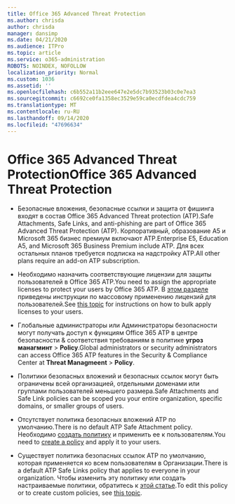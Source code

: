 ```yaml
---
title: Office 365 Advanced Threat Protection
ms.author: chrisda
author: chrisda
manager: dansimp
ms.date: 04/21/2020
ms.audience: ITPro
ms.topic: article
ms.service: o365-administration
ROBOTS: NOINDEX, NOFOLLOW
localization_priority: Normal
ms.custom: 1036
ms.assetid: ''
ms.openlocfilehash: c6b552a11b2eee647e2e5dc7b93523b03c0e7ea3
ms.sourcegitcommit: c6692ce0fa1358ec3529e59ca0ecdfdea4cdc759
ms.translationtype: MT
ms.contentlocale: ru-RU
ms.lasthandoff: 09/14/2020
ms.locfileid: "47696634"
---
```

# <a name="office-365-advanced-threat-protection"></a><span data-ttu-id="79192-102">Office 365 Advanced Threat Protection</span><span class="sxs-lookup"><span data-stu-id="79192-102">Office 365 Advanced Threat Protection</span></span>

- <span data-ttu-id="79192-103">Безопасные вложения, безопасные ссылки и защита от фишинга входят в состав Office 365 Advanced Threat protection (ATP).</span><span class="sxs-lookup"><span data-stu-id="79192-103">Safe Attachments, Safe Links, and anti-phishing are part of Office 365 Advanced Threat Protection (ATP).</span></span> <span data-ttu-id="79192-104">Корпоративный, образование A5 и Microsoft 365 бизнес премиум включают ATP.</span><span class="sxs-lookup"><span data-stu-id="79192-104">Enterprise E5, Education A5, and Microsoft 365 Business Premium include ATP.</span></span> <span data-ttu-id="79192-105">Для всех остальных планов требуется подписка на надстройку ATP.</span><span class="sxs-lookup"><span data-stu-id="79192-105">All other plans require an add-on ATP subscription.</span></span>

- <span data-ttu-id="79192-106">Необходимо назначить соответствующие лицензии для защиты пользователей в Office 365 ATP.</span><span class="sxs-lookup"><span data-stu-id="79192-106">You need to assign the appropriate licenses to protect your users by Office 365 ATP.</span></span> <span data-ttu-id="79192-107">В [этом разделе](https://docs.microsoft.com/microsoft-365/admin/add-users/add-users) приведены инструкции по массовому применению лицензий для пользователей.</span><span class="sxs-lookup"><span data-stu-id="79192-107">See [this topic](https://docs.microsoft.com/microsoft-365/admin/add-users/add-users) for instructions on how to bulk apply licenses to your users.</span></span>

- <span data-ttu-id="79192-108">Глобальные администраторы или Администраторы безопасности могут получать доступ к функциям Office 365 ATP в центре безопасности & соответствия требованиям в политике **угроз манагминт** \> **Policy**.</span><span class="sxs-lookup"><span data-stu-id="79192-108">Global administrators or security administrators can access Office 365 ATP features in the Security & Compliance Center at **Threat Managmeent** \> **Policy**.</span></span>

- <span data-ttu-id="79192-109">Политики безопасных вложений и безопасных ссылок могут быть ограничены всей организацией, отдельными доменами или группами пользователей меньшего размера.</span><span class="sxs-lookup"><span data-stu-id="79192-109">Safe Attachments and Safe Link policies can be scoped you your entire organization, specific domains, or smaller groups of users.</span></span>

- <span data-ttu-id="79192-110">Отсутствует политика безопасных вложений ATP по умолчанию.</span><span class="sxs-lookup"><span data-stu-id="79192-110">There is no default ATP Safe Attachment policy.</span></span> <span data-ttu-id="79192-111">Необходимо [создать политику](https://docs.microsoft.com/microsoft-365/security/office-365-security/set-up-atp-safe-attachments-policies) и применить ее к пользователям.</span><span class="sxs-lookup"><span data-stu-id="79192-111">You need to [create a policy](https://docs.microsoft.com/microsoft-365/security/office-365-security/set-up-atp-safe-attachments-policies) and apply it to your users.</span></span>

- <span data-ttu-id="79192-112">Существует политика безопасных ссылок ATP по умолчанию, которая применяется ко всем пользователям в Организации.</span><span class="sxs-lookup"><span data-stu-id="79192-112">There is a default ATP Safe Links policy that applies to everyone in your organization.</span></span> <span data-ttu-id="79192-113">Чтобы изменить эту политику или создать настраиваемые политики, обратитесь к [этой статье](https://docs.microsoft.com/microsoft-365/security/office-365-security/set-up-atp-safe-links-policies).</span><span class="sxs-lookup"><span data-stu-id="79192-113">To edit this policy or to create custom policies, see [this topic](https://docs.microsoft.com/microsoft-365/security/office-365-security/set-up-atp-safe-links-policies).</span></span>
